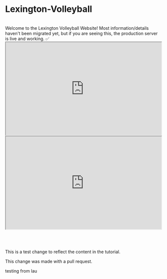 # Lexington-Volleyball

<br>
Welcome to the Lexington Volleyball Website! Most information/details haven't been migrated yet, but if you are seeing this, the production server is live and working. ✅

<iframe
  src="https://docs.google.com/spreadsheets/d/1D2gUjRrOQ7LJeFo5BxiXZ2sIjcpT1jZ6KB7xaxWGlKg/edit#gid=1655596404"
  style="width:100%; height:300px;"
></iframe>

<iframe
  src="https://www.google.com/maps?ll=42.462475,-71.243407&z=16&t=m&hl=en&gl=US&mapclient=embed&q=1+Garfield+St+Lexington,+MA+02421"
  style="width:100%; height:300px;"
></iframe>

<br></br>

This is a test change to reflect the content in the tutorial.

This change was made with a pull request.

testing from lau 